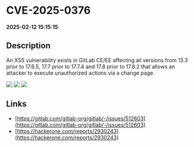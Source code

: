 # CVE-2025-0376

**2025-02-12 15:15:15**

## Description
An XSS vulnerability exists in GitLab CE/EE affecting all versions from 13.3 prior to 17.6.5, 17.7 prior to 17.7.4 and 17.8 prior to 17.8.2 that allows an attacker to execute unauthorized actions via a change page.

![](https://img.shields.io/static/v1?label=Score&message=8.7&color=red)
![](https://img.shields.io/static/v1?label=Severity&message=HIGH&color=red)
![](https://img.shields.io/static/v1?label=CWE&message=XSS&color=green)

## Links
- [https://gitlab.com/gitlab-org/gitlab/-/issues/512603](https://gitlab.com/gitlab-org/gitlab/-/issues/512603)
- [https://hackerone.com/reports/2930243](https://hackerone.com/reports/2930243)
